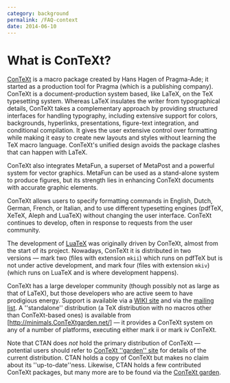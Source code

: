 ```yaml
---
category: background
permalink: /FAQ-context
date: 2014-06-10
---
```


# What is ConTeXt?

[ConTeXt](http://www.pragma-ade.com/) is a macro package
created by Hans Hagen of Pragma-Ade; it started as a production tool
for Pragma (which is a publishing company).  ConTeXt is a
document-production system based, like LaTeX, on the TeX
typesetting system.  Whereas LaTeX insulates the writer from
typographical details, ConTeXt takes a complementary approach by
providing structured interfaces for handling typography, including
extensive support for colors, backgrounds, hyperlinks, presentations,
figure-text integration, and conditional compilation.  It gives the
user extensive control over formatting while making it easy to create
new layouts and styles without learning the TeX macro
language. ConTeXt's unified design avoids the package clashes that
can happen with LaTeX.

ConTeXt also integrates MetaFun, a superset of MetaPost and a powerful
system for vector graphics.  MetaFun can be used as a stand-alone
system to produce figures, but its strength lies in enhancing
ConTeXt documents with accurate graphic elements.

ConTeXt allows users to specify formatting commands in English,
Dutch, German, French, or Italian, and to use different typesetting
engines (pdfTeX, XeTeX, Aleph and LuaTeX) without
changing the user interface. ConTeXt continues to develop, often in
response to requests from the user community.

The development of [LuaTeX](/FAQ-luatex) was originally driven
by ConTeXt, almost from the start of its project.  Nowadays,
ConTeXt it is distributed in two versions&nbsp;&mdash; mark two (files with
extension `mkii`) which runs on pdfTeX but is not under
active development, and mark four (files with extension
`mkiv`) (which runs on LuaTeX and is where development
happens).

ConTeXt has a large developer community (though possibly not as
large as that of LaTeX), but those developers who are active seem to have
prodigious energy.  Support is available via a 
[WIKI site](http://wiki.ConTeXtgarden.net/Main_Page) and via the
[mailing list](https://mailman.ntg.nl/mailman/listinfo/ntg-ConTeXt).
A ''standalone'' distribution (a TeX distribution with no macros
other than ConTeXt-based ones) is available from
[http://minimals.ConTeXtgarden.net/] &mdash; it provides
a ConTeXt system on any of a number of platforms, executing either
mark&nbsp;ii or mark&nbsp;iv ConTeXt.

Note that CTAN does _not_ hold the primary distribution of
ConTeXt&nbsp;&mdash; potential users should refer to
[ConTeXt ''garden'' site](http://ConTeXtgarden.net) for details
of the
current distribution.  CTAN holds a copy of ConTeXt but
makes no claim about its ''up-to-date''ness.  Likewise, CTAN
holds a few contributed ConTeXt packages, but many more are to be
found via the [ConTeXt garden](http://ConTeXtgarden.net).

